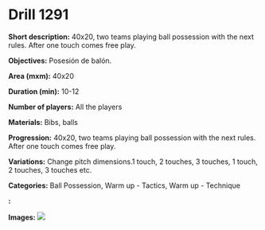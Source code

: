 # Drill 1291

**Short description:**
40x20, two teams playing ball possession with the next rules. After one touch comes free play.

**Objectives:**
Posesión de balón.

**Area (mxm):**
40x20

**Duration (min):**
10-12

**Number of players:**
All the players

**Materials:**
Bibs, balls

**Progression:**
40x20, two teams playing ball possession with the next rules. After one touch comes free play.

**Variations:**
Change pitch dimensions.1 touch, 2 touches, 3 touches, 1 touch, 2 touches, 3 touches etc.

**Categories:**
Ball Possession, Warm up - Tactics, Warm up - Technique

**:**


**Images:**
![](https://www.coachingfutsal.com/\images\6b45c61d-5ebe-4763-a5aa-4106364f8199_103.png)

